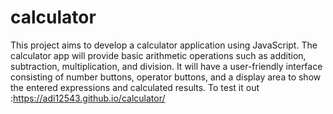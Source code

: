 # calculator
This project aims to develop a calculator application using JavaScript. The calculator app will provide basic arithmetic operations such as addition, subtraction, multiplication, and division. It will have a user-friendly interface consisting of number buttons, operator buttons, and a display area to show the entered expressions and calculated results.
To test it out :https://adi12543.github.io/calculator/


